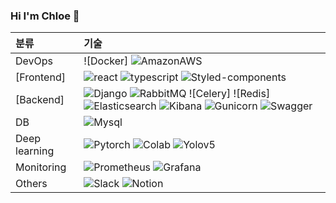 ### Hi I'm Chloe 👋

<!--
**chloe1129/chloe1129** is a ✨ _special_ ✨ repository because its `README.md` (this file) appears on your GitHub profile.

Here are some ideas to get you started:

- 🔭 I’m currently working on ...
- 🌱 I’m currently learning ...
- 👯 I’m looking to collaborate on ...
- 🤔 I’m looking for help with ...
- 💬 Ask me about ...
- 📫 How to reach me: ...
- 😄 Pronouns: ...
- ⚡ Fun fact: ...
-->




| 분류          | 기술                                                                                                                                                                                                                                                                                                                                                                                                                                                                                       |
| :------------ | :------------------------------------------------------------------------------------------------------------------------------------------------------------------------------------------------------------------------------------------------------------------------------------------------------------------------------------------------------------------------------------------------------------------------------------------------------------------------------------------------------------------------------ | 
| DevOps      | ![Docker] ![AmazonAWS](https://img.shields.io/badge/AmazonAWS-black?logo=AmazonAWS)   | ![S3](https://img.shields.io/badge/S3-orange?logo=AmazonS3)      | ![RDS]   | ![Nginx]                                                                                                                                                                                                                                                                                                                                                                                        |
| [Frontend]    | ![react](https://img.shields.io/badge/react-gray?logo=react) ![typescript](https://img.shields.io/badge/typescript-white?logo=typescript) ![Styled-components](https://img.shields.io/badge/styled_components-gray?logo=styled-components)                                                                                                     |
| [Backend]     | ![Django](https://img.shields.io/badge/Django-green?logo=Django) ![RabbitMQ](https://img.shields.io/badge/RabbitMQ-gray?logo=RabbitMQ)  ![Celery]  ![Redis]  ![Elasticsearch](https://img.shields.io/badge/Elasticsearch-005571?logo=Elasticsearch) ![Kibana](https://img.shields.io/badge/Kibana-purple?logo=Kibana)  ![Gunicorn](https://img.shields.io/badge/gunicorn-green?logo=gunicorn) ![Swagger](https://img.shields.io/badge/swagger-gray?logo=swagger)                                                                                                                                   |
| DB            | ![Mysql](https://img.shields.io/badge/mongodb-gray?logo=mongodb)                                                                                                                                                                                                                                                                                                                                                           |
| Deep learning | ![Pytorch](https://img.shields.io/badge/Python-yellow?logo=Python) ![Colab](https://img.shields.io/badge/colab-gray?logo=GoogleColab) ![Yolov5](https://img.shields.io/badge/yolov5-green?logo=yolov5)                                                                                                                                                                                                                                                                             |
| Monitoring           | ![Prometheus](https://img.shields.io/badge/Prometheus-gray?logo=Prometheus) ![Grafana](https://img.shields.io/badge/Grafana-gray?logo=Grafana) |
| Others           | ![Slack](https://img.shields.io/badge/Prometheus-gray?logo=Prometheus) ![Notion](https://img.shields.io/badge/Grafana-gray?logo=Grafana) |  ![Gitkraken]


